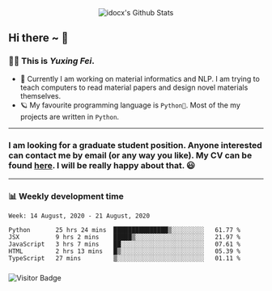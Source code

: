 <div align="center">
    <img align="center" src="https://github-readme-stats.vercel.app/api?username=idocx&show_icons=true&hide_border=true" alt="idocx's Github Stats"></img>
</div>

## Hi there ~ 👋
### 🧑🏻 This is *Yuxing Fei*. ‍

- 🚀 Currently I am working on material informatics and NLP. I am trying to teach computers to read material papers and design novel materials themselves.
- 🪐 My favourite programming language is `Python🐍`. Most of the my projects are written in `Python`.

---

### I am looking for a graduate student position. Anyone interested can contact me by email (or any way you like). My CV can be found [here](https://yuxingfei.com/src/resume.pdf). I will be really happy about that. 😃


---

### 📊 Weekly development time
<!--START_SECTION:waka-->
```text
Week: 14 August, 2020 - 21 August, 2020

Python       25 hrs 24 mins  ███████████████▒░░░░░░░░░   61.77 % 
JSX          9 hrs 2 mins    █████▒░░░░░░░░░░░░░░░░░░░   21.97 % 
JavaScript   3 hrs 7 mins    ██░░░░░░░░░░░░░░░░░░░░░░░   07.61 % 
HTML         2 hrs 13 mins   █▒░░░░░░░░░░░░░░░░░░░░░░░   05.39 % 
TypeScript   27 mins         ▒░░░░░░░░░░░░░░░░░░░░░░░░   01.11 % 
```
<!--END_SECTION:waka-->

### 

![Visitor Badge](https://visitor-badge.laobi.icu/badge?page_id=idocx.idocx)